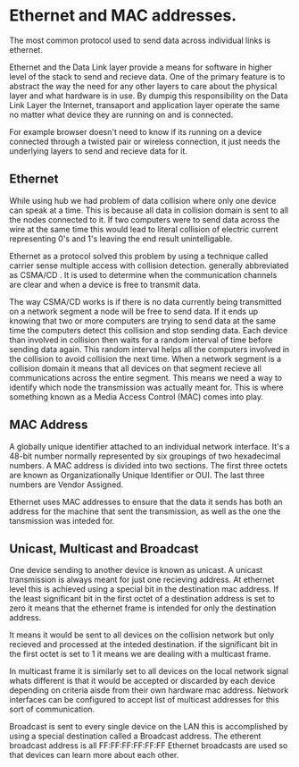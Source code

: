 # Ethernet and MAC addresses. 

The most common protocol used to send data across individual links is ethernet. 

Ethernet and the Data Link layer provide a means for software in higher level of the stack to send and recieve data. 
One of the primary feature is to abstract the way the need for any other layers to care about the physical layer and what hardware is in use. By dumpig this responsibility on the Data Link Layer the Internet, transaport and application layer operate the same no matter what device they are running on and is connected. 

For example browser doesn't need to know if its running on a device connected through a twisted pair or wireless connection, it just needs the underlying layers to send and recieve data for it. 

## Ethernet 

While using hub we had problem of data collision where only one device can speak at a time. This is because all data in collision domain is sent to all the nodes connected to it. If two computers were to send data across the wire at the same time this would lead to literal collision of electric current representing 0's and 1's leaving the end result unintelligable.

Ethernet as a protocol solved this problem by using a technique called carrier sense multiple access with collision detection. generally abbreviated as CSMA/CD . It is used to determine when the communication channels are clear and when a device is free to transmit data.

The way CSMA/CD works is if there is no data currently being transmitted on a network segment a node will be free to send data. If it ends up knowing that two or more computers are trying to send data at the same time the computers detect this collision and stop sending data. Each device than involved in collision then waits for a random interval of time before sending data again. 
This random interval helps all the computers involved in the collision to avoid collision the next time. 
When a network segment is a collision domain it means that all devices on that segment recieve all communications across the entire segment. This means we need a way to identify which node the transmission was actually meant for. This is where something known as a Media Access Control (MAC) comes into play. 

## MAC Address

A globally unique identifier attached to an individual network interface. It's a 48-bit number normally represented by six groupings of two hexadecimal numbers. 
A MAC address is divided into two sections. The first three octets are known as Organizationally Unique Identifier or OUI. The last three numbers are Vendor Assigned.

Ethernet uses MAC addresses to ensure that the data it sends has both an address for the machine that sent the transmission, as well as the one the tansmission was inteded for.

## Unicast, Multicast and Broadcast 

One device sending to another device is known as unicast. A unicast transmission is always meant for just one recieving address. 
At ethernet level this is achieved using a special bit in the destination mac address. If the least significant bit in the first octet of a destination address is set to zero it means that the ethernet frame is intended for only the destination address. 

It means it would be sent to all devices on the collision network but only recieved and processed at the inteded destination. 
if the significant bit in the first octet is set to 1 it means we are dealing with a multicast frame. 

In multicast frame it is similarly set to all devices on the local network signal whats different is that it would be accepted or discarded by each device depending on criteria aisde from their own hardware mac address. Network interfaces can be configured to accept list of multicast addresses for this sort of communication. 

Broadcast is sent to every single device on the LAN this is accomplished by using a special destination called a Broadcast address. 
The etherent broadcast address is all FF:FF:FF:FF:FF:FF 
Ethernet broadcasts are used so that devices can learn more about each other.